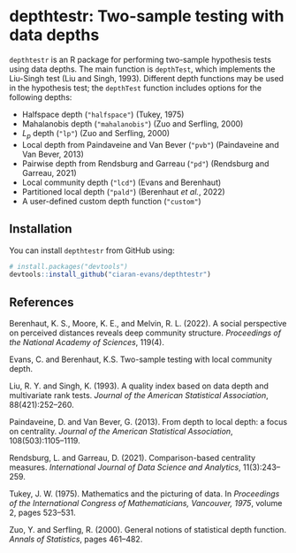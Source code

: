 # depthtestr: Two-sample testing with data depths

`depthtestr` is an R package for performing two-sample hypothesis tests using data depths. The main function is `depthTest`, which implements the Liu-Singh test (Liu and Singh, 1993). Different depth functions may be used in the hypothesis test; the `depthTest` function includes options for the following depths:

* Halfspace depth (`"halfspace"`) (Tukey, 1975)
* Mahalanobis depth (`"mahalanobis"`) (Zuo and Serfling, 2000)
* $L_p$ depth (`"lp"`) (Zuo and Serfling, 2000)
* Local depth from Paindaveine and Van Bever (`"pvb"`) (Paindaveine and Van Bever, 2013)
* Pairwise depth from Rendsburg and Garreau (`"pd"`) (Rendsburg and Garreau, 2021)
* Local community depth (`"lcd"`) (Evans and Berenhaut)
* Partitioned local depth (`"pald"`) (Berenhaut *et al.*, 2022)
* A user-defined custom depth function (`"custom"`)

## Installation

You can install `depthtestr` from GitHub using:

```r
# install.packages("devtools")
devtools::install_github("ciaran-evans/depthtestr")
```

## References

Berenhaut, K. S., Moore, K. E., and Melvin, R. L. (2022). A social perspective on perceived distances reveals deep community structure. *Proceedings of the National Academy of Sciences*, 119(4).

Evans, C. and Berenhaut, K.S. Two-sample testing with local community depth.

Liu, R. Y. and Singh, K. (1993). A quality index based on data depth and multivariate rank tests. *Journal of the American Statistical Association*, 88(421):252–260.

Paindaveine, D. and Van Bever, G. (2013). From depth to local depth: a focus on centrality. *Journal of the American Statistical Association*, 108(503):1105–1119.

Rendsburg, L. and Garreau, D. (2021). Comparison-based centrality measures. *International Journal of Data Science and Analytics*, 11(3):243–259.

Tukey, J. W. (1975). Mathematics and the picturing of data. In *Proceedings of the International Congress of Mathematicians, Vancouver, 1975*, volume 2, pages 523–531.

Zuo, Y. and Serfling, R. (2000). General notions of statistical depth function. *Annals of Statistics*, pages 461–482.
